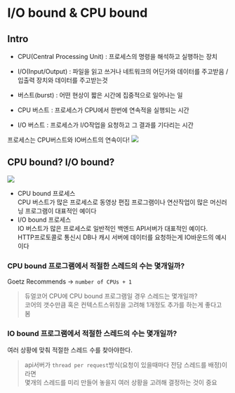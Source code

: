 # I/O bound & CPU bound

## Intro
- CPU(Central Processing Unit) : 프로세스의 명령을 해석하고 실행하는 장치
- I/O(Input/Output) : 파일을 읽고 쓰거나 네트워크의 어딘가와 데이터를 주고받음 / 입출력 장치와 데이터를 주고받는것

- 버스트(burst) : 어떤 현상이 짧은 시간에 집중적으로 일어나는 일
- CPU 버스트 : 프로세스가 CPU에서 한번에 연속적을 실행되는 시간
- I/O 버스트 : 프로세스가 I/O작업을 요청하고 그 결과를 기다리는 시간

프로세스는 CPU버스트와 IO버스트의 연속이다!
<img src="https://t1.daumcdn.net/cfile/tistory/991E694D5C4CC87D0F">

## CPU bound? I/O bound?
<img src="https://velog.velcdn.com/images%2Fzzarbttoo%2Fpost%2F47c3d1e4-9934-49c5-b085-661a596a087f%2Fimage.png">

- CPU bound 프로세스 <br> CPU 버스트가 많은 프로세스로 동영상 편집 프로그램이나 연산작업이 많은 머신러닝 프로그램이 대표적인 예이다
- I/O bound 프로세스 <br> IO 버스트가 많은 프로세스로 일반적인 백엔드 API서버가 대표적인 예이다.<br> HTTP프로토콜로 통신시 DB나 캐시 서버에 데이터를 요청하는게 IO바운드의 예시이다


### CPU bound 프로그램에서 적절한 스레드의 수는 몇개일까?
Goetz Recommends -> `number of CPUs + 1`

> 듀얼코어 CPU에 CPU bound 프로그램일 경우 스레드는 몇개일까? <br>
> 코어의 갯수만큼 혹은 컨텍스트스위칭을 고려해 1개정도 추가를 하는게 좋다고 봄
 
### IO bound 프로그램에서 적절한 스레드의 수는 몇개일까?

여러 상황에 맞춰 적절한 스레드 수를 찾아야한다. <br>

> api서버가 `thread per request`방식(요청이 있을때마다 전담 스레드를 배정)이라면<br>
> 몇개의 스레드를 미리 만들어 놓을지 여러 상황을 고려해 결정하는 것이 중요